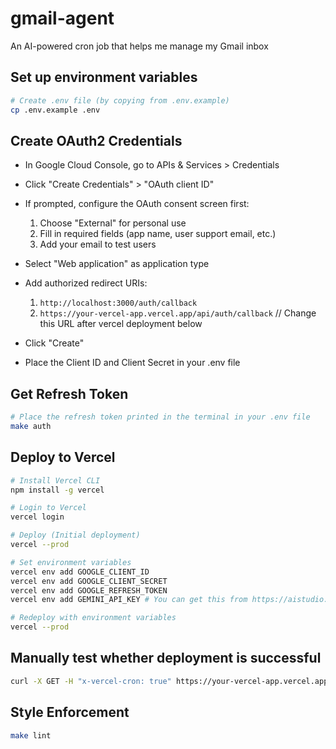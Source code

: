 # gmail-agent

An AI-powered cron job that helps me manage my Gmail inbox

## Set up environment variables

```bash
# Create .env file (by copying from .env.example)
cp .env.example .env
```

## Create OAuth2 Credentials

- In Google Cloud Console, go to APIs & Services > Credentials
- Click "Create Credentials" > "OAuth client ID"
- If prompted, configure the OAuth consent screen first:

  1. Choose "External" for personal use
  2. Fill in required fields (app name, user support email, etc.)
  3. Add your email to test users

- Select "Web application" as application type
- Add authorized redirect URIs:

  1. `http://localhost:3000/auth/callback`
  2. `https://your-vercel-app.vercel.app/api/auth/callback` // Change this URL after vercel deployment below

- Click "Create"
- Place the Client ID and Client Secret in your .env file

## Get Refresh Token

```bash
# Place the refresh token printed in the terminal in your .env file
make auth
```

## Deploy to Vercel

```bash
# Install Vercel CLI
npm install -g vercel

# Login to Vercel
vercel login

# Deploy (Initial deployment)
vercel --prod

# Set environment variables
vercel env add GOOGLE_CLIENT_ID
vercel env add GOOGLE_CLIENT_SECRET
vercel env add GOOGLE_REFRESH_TOKEN
vercel env add GEMINI_API_KEY # You can get this from https://aistudio.google.com/apikey

# Redeploy with environment variables
vercel --prod
```

## Manually test whether deployment is successful

```bash
curl -X GET -H "x-vercel-cron: true" https://your-vercel-app.vercel.app/api/cron/gmail/monitor
```

## Style Enforcement

```bash
make lint
```
